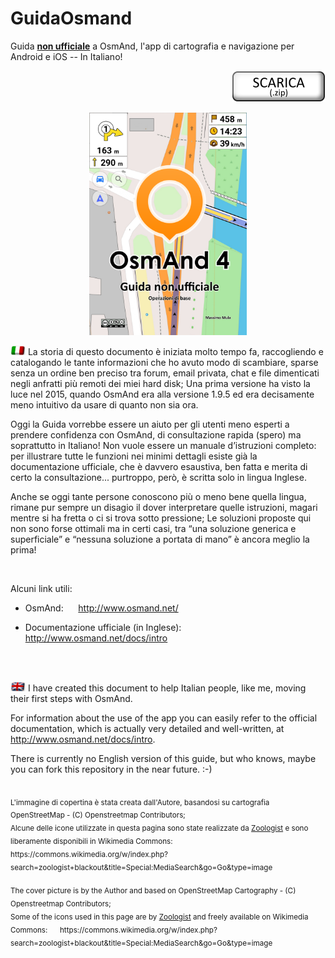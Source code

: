 # GuidaOsmand
Guida **<u>non ufficiale</u>** a OsmAnd, l'app di cartografia e navigazione per Android e iOS -- In Italiano! 
<p align="right">
<a href="https://github.com/Max1234-Ita/GuidaOsmand/releases/download/v.5.2.1/Guida.Non.Ufficiale.ad.Osmand.zip">
  <img src="pub/Scarica.png" alt="Scarica" width="150" title="Scarica tutta la Guida in un archivio .zip!">
</a>
</p>

<p align="center">
<img src="pub/Frontespizio_864x1222.png" alt="Copertina" width="50%"/>
</p>

<p>
<img src="pub/Blackout-Italy.png" alt="Italiano" width="24">   La storia di questo documento è iniziata molto tempo fa, raccogliendo e catalogando le tante informazioni che ho avuto modo di
scambiare, sparse senza un ordine ben preciso tra forum, email privata, chat e file dimenticati negli anfratti più
remoti dei miei hard disk; Una prima versione ha visto la luce nel 2015, quando OsmAnd era alla versione 1.9.5 ed
era decisamente meno intuitivo da usare di quanto non sia ora.

Oggi la Guida vorrebbe essere un aiuto per gli utenti meno esperti a prendere confidenza con OsmAnd, di
consultazione rapida (spero) ma soprattutto in Italiano!
Non vuole essere un manuale d’istruzioni completo: per illustrare tutte le funzioni nei minimi dettagli esiste già la
documentazione ufficiale, che è davvero esaustiva, ben fatta e merita di certo la consultazione... purtroppo, però, è
scritta solo in lingua Inglese.

Anche se oggi tante persone conoscono più o meno bene quella lingua, rimane pur sempre un disagio il
dover interpretare quelle istruzioni, magari mentre si ha fretta o ci si trova sotto pressione; Le soluzioni proposte qui non sono forse ottimali ma in certi casi, tra “una soluzione generica e superficiale” e “nessuna soluzione a portata di mano” è ancora meglio la prima!

<br/>

Alcuni link utili:

  - OsmAnd: &nbsp;&nbsp;&nbsp;&nbsp; http://www.osmand.net/
  
  - Documentazione ufficiale (in Inglese): &nbsp;&nbsp;&nbsp;&nbsp; http://www.osmand.net/docs/intro
</p>

<br/>
<br/>


<p>
<img src="pub/Blackout-United_Kingdom.png" alt="Italiano" width="24">   I have created this document to help Italian people, like me, moving their first steps with OsmAnd.

For information about the use of the app you can easily refer to the official documentation, which is actually very detailed and well-written, at http://www.osmand.net/docs/intro.

There is currently no English version of this guide, but who knows, maybe you can fork this repository in the near future. :-)
</p>

<br/>

<sub>
L'immagine di copertina è stata creata dall'Autore, basandosi su cartografia OpenStreetMap - (C) Openstreetmap Contributors;<br/>Alcune delle icone utilizzate in questa pagina sono state realizzate da <a href="https://commons.wikimedia.org/wiki/User:Zoologist" target="_blank">Zoologist</a>  e sono liberamente disponibili in Wikimedia Commons:&nbsp;&nbsp;&nbsp;&nbsp; https://commons.wikimedia.org/w/index.php?search=zoologist+blackout&title=Special:MediaSearch&go=Go&type=image
</sub>

<br/>
<br/>
<sub>
The cover picture is by the Author and based on OpenStreetMap Cartography - (C) Openstreetmap Contributors;<br/>Some of the icons used in this page are by <a href="https://commons.wikimedia.org/wiki/User:Zoologist" target="_blank">Zoologist</a>  and freely available on Wikimedia Commons: &nbsp;&nbsp;&nbsp;&nbsp; https://commons.wikimedia.org/w/index.php?search=zoologist+blackout&title=Special:MediaSearch&go=Go&type=image
</sub>
<br/>
<br/>

